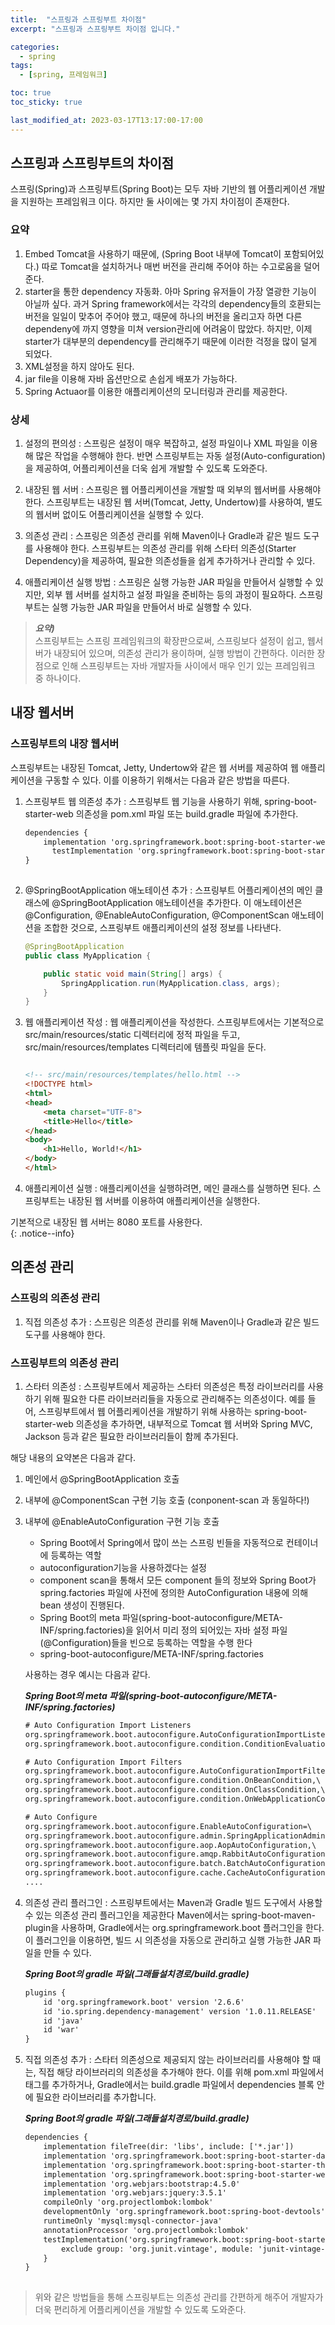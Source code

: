 ```yaml
---
title:  "스프링과 스프링부트 차이점"
excerpt: "스프링과 스프링부트 차이점 입니다."

categories:
  - spring
tags:
  - [spring, 프레임워크]

toc: true
toc_sticky: true

last_modified_at: 2023-03-17T13:17:00-17:00
---
```


## 스프링과 스프링부트의 차이점
스프링(Spring)과 스프링부트(Spring Boot)는 모두 자바 기반의 웹 어플리케이션 개발을 지원하는 프레임워크 이다. 하지만 둘 사이에는 몇 가지 차이점이 존재한다.

### 요약
1. Embed Tomcat을 사용하기 때문에, (Spring Boot 내부에 Tomcat이 포함되어있다.) 따로 Tomcat을 설치하거나 매번 버전을 관리해 주어야 하는 수고로움을 덜어준다.
2. starter을 통한 dependency 자동화. 아마 Spring 유저들이 가장 열광한 기능이 아닐까 싶다. 과거 Spring framework에서는 각각의 dependency들의 호환되는 버전을 일일이 맞추어 주어야 했고, 때문에 하나의 버전을 올리고자 하면 다른 dependeny에 까지 영향을 미쳐 version관리에 어려움이 많았다. 하지만, 이제 starter가 대부분의 dependency를 관리해주기 때문에 이러한 걱정을 많이 덜게 되었다.
3. XML설정을 하지 않아도 된다.
4. jar file을 이용해 자바 옵션만으로 손쉽게 배포가 가능하다.
5. Spring Actuaor를 이용한 애플리케이션의 모니터링과 관리를 제공한다.


### 상세
1. 설정의 편의성
: 스프링은 설정이 매우 복잡하고, 설정 파일이나 XML 파일을 이용해 많은 작업을 수행해야 한다. 반면 스프링부트는 자동 설정(Auto-configuration)을 제공하여, 어플리케이션을 더욱 쉽게 개발할 수 있도록 도와준다.

2. 내장된 웹 서버
: 스프링은 웹 어플리케이션을 개발할 때 외부의 웹서버를 사용해야 한다. 스프링부트는 내장된 웹 서버(Tomcat, Jetty, Undertow)를 사용하여, 별도의 웹서버 없이도 어플리케이션을 실행할 수 있다.

3. 의존성 관리
: 스프링은 의존성 관리를 위해 Maven이나 Gradle과 같은 빌드 도구를 사용해야 한다. 스프링부트는 의존성 관리를 위해 스타터 의존성(Starter Dependency)을 제공하여, 필요한 의존성들을 쉽게 추가하거나 관리할 수 있다.

4. 애플리케이션 실행 방법
: 스프링은 실행 가능한 JAR 파일을 만들어서 실행할 수 있지만, 외부 웹 서버를 설치하고 설정 파일을 준비하는 등의 과정이 필요하다. 스프링부트는 실행 가능한 JAR 파일을 만들어서 바로 실행할 수 있다.


> ***요약)***  
> 스프링부트는 스프링 프레임워크의 확장판으로써, 스프링보다 설정이 쉽고, 웹서버가 내장되어 있으며, 의존성 관리가 용이하며, 실행 방법이 간편하다. 
> 이러한 장점으로 인해 스프링부트는 자바 개발자들 사이에서 매우 인기 있는 프레임워크 중 하나이다.



## 내장 웹서버
### 스프링부트의 내장 웹서버
스프링부트는 내장된 Tomcat, Jetty, Undertow와 같은 웹 서버를 제공하여 웹 애플리케이션을 구동할 수 있다. 이를 이용하기 위해서는 다음과 같은 방법을 따른다.

1. 스프링부트 웹 의존성 추가
: 스프링부트 웹 기능을 사용하기 위해, spring-boot-starter-web 의존성을 pom.xml 파일 또는 build.gradle 파일에 추가한다.

    ```xml
    dependencies {
        implementation 'org.springframework.boot:spring-boot-starter-web'
	      testImplementation 'org.springframework.boot:spring-boot-starter-test'  <!-- jUnit 전용 -->
    }
      
    ```
    
2. @SpringBootApplication 애노테이션 추가
: 스프링부트 어플리케이션의 메인 클래스에 @SpringBootApplication 애노테이션을 추가한다. 이 애노테이션은 @Configuration, @EnableAutoConfiguration, @ComponentScan 애노테이션을 조합한 것으로, 스프링부트 애플리케이션의 설정 정보를 나타낸다.

    ```java
    @SpringBootApplication
    public class MyApplication {

        public static void main(String[] args) {
            SpringApplication.run(MyApplication.class, args);
        }
    }
    
    ```
    
    
3. 웹 애플리케이션 작성
: 웹 애플리케이션을 작성한다. 스프링부트에서는 기본적으로 src/main/resources/static 디렉터리에 정적 파일을 두고, src/main/resources/templates 디렉터리에 템플릿 파일을 둔다.

    ```html
    
    <!-- src/main/resources/templates/hello.html -->
    <!DOCTYPE html>
    <html>
    <head>
        <meta charset="UTF-8">
        <title>Hello</title>
    </head>
    <body>
        <h1>Hello, World!</h1>
    </body>
    </html>
    
    ```
    
4. 애플리케이션 실행
: 애플리케이션을 실행하려면, 메인 클래스를 실행하면 된다. 스프링부트는 내장된 웹 서버를 이용하여 애플리케이션을 실행한다.
  



기본적으로 내장된 웹 서버는 8080 포트를 사용한다.  
{: .notice--info}



## 의존성 관리
### 스프링의 의존성 관리

1. 직접 의존성 추가
: 스프링은 의존성 관리를 위해 Maven이나 Gradle과 같은 빌드 도구를 사용해야 한다.

### 스프링부트의 의존성 관리
1. 스타터 의존성
: 스프링부트에서 제공하는 스타터 의존성은 특정 라이브러리를 사용하기 위해 필요한 다른 라이브러리들을 자동으로 관리해주는 의존성이다.
예를 들어, 스프링부트에서 웹 어플리케이션을 개발하기 위해 사용하는 spring-boot-starter-web 의존성을 추가하면, 내부적으로 Tomcat 웹 서버와 Spring MVC, Jackson 등과 같은 필요한 라이브러리들이 함께 추가된다.

해당 내용의 요약본은 다음과 같다.

1. 메인에서 @SpringBootApplication 호출
2. 내부에 @ComponentScan 구현 기능 호출 (conponent-scan 과 동일하다!)
3. 내부에 @EnableAutoConfiguration 구현 기능 호출
    - Spring Boot에서 Spring에서 많이 쓰는 스프링 빈들을 자동적으로 컨테이너에 등록하는 역할
    - autoconfiguration기능을 사용하겠다는 설정
    - component scan을 통해서 모든 component 들의 정보와 Spring Boot가 spring.factories 파일에 사전에 정의한 AutoConfiguration 내용에 의해 bean 생성이 진행된다.
    - Spring Boot의 meta 파일(spring-boot-autoconfigure/META-INF/spring.factories)을 읽어서 미리 정의 되어있는 자바 설정 파일(@Configuration)들을 빈으로 등록하는 역할을 수행 한다
    - spring-boot-autoconfigure/META-INF/spring.factories

    사용하는 경우 예시는 다음과 같다.
    
    ***Spring Boot의 meta 파일(spring-boot-autoconfigure/META-INF/spring.factories)***  

    ```xml
    # Auto Configuration Import Listeners
    org.springframework.boot.autoconfigure.AutoConfigurationImportListener=\
    org.springframework.boot.autoconfigure.condition.ConditionEvaluationReportAutoConfigurationImportListener
    
    # Auto Configuration Import Filters
    org.springframework.boot.autoconfigure.AutoConfigurationImportFilter=\
    org.springframework.boot.autoconfigure.condition.OnBeanCondition,\
    org.springframework.boot.autoconfigure.condition.OnClassCondition,\
    org.springframework.boot.autoconfigure.condition.OnWebApplicationCondition

    # Auto Configure
    org.springframework.boot.autoconfigure.EnableAutoConfiguration=\
    org.springframework.boot.autoconfigure.admin.SpringApplicationAdminJmxAutoConfiguration,\
    org.springframework.boot.autoconfigure.aop.AopAutoConfiguration,\
    org.springframework.boot.autoconfigure.amqp.RabbitAutoConfiguration,\
    org.springframework.boot.autoconfigure.batch.BatchAutoConfiguration,\
    org.springframework.boot.autoconfigure.cache.CacheAutoConfiguration,\
    ....
    
    ```
  
2. 의존성 관리 플러그인
: 스프링부트에서는 Maven과 Gradle 빌드 도구에서 사용할 수 있는 의존성 관리 플러그인을 제공한다 Maven에서는 spring-boot-maven-plugin을 사용하며, Gradle에서는 org.springframework.boot 플러그인을 한다. 이 플러그인을 이용하면, 빌드 시 의존성을 자동으로 관리하고 실행 가능한 JAR 파일을 만들 수 있다.

    ***Spring Boot의 gradle 파일(그래들설치경로/build.gradle)***  

    ```xml
    plugins {
        id 'org.springframework.boot' version '2.6.6'
        id 'io.spring.dependency-management' version '1.0.11.RELEASE'
        id 'java'
        id 'war'
    }
    
    ```
  
3. 직접 의존성 추가
: 스타터 의존성으로 제공되지 않는 라이브러리를 사용해야 할 때는, 직접 해당 라이브러리의 의존성을 추가해야 한다. 이를 위해 pom.xml 파일에서 <dependency> 태그를 추가하거나, Gradle에서는 build.gradle 파일에서 dependencies 블록 안에 필요한 라이브러리를 추가합니다.
  
    ***Spring Boot의 gradle 파일(그래들설치경로/build.gradle)***  
  
    ```xml
    dependencies {
        implementation fileTree(dir: 'libs', include: ['*.jar'])
        implementation 'org.springframework.boot:spring-boot-starter-data-jpa'
        implementation 'org.springframework.boot:spring-boot-starter-thymeleaf'
        implementation 'org.springframework.boot:spring-boot-starter-web'
        implementation 'org.webjars:bootstrap:4.5.0'
        implementation 'org.webjars:jquery:3.5.1'
        compileOnly 'org.projectlombok:lombok'
        developmentOnly 'org.springframework.boot:spring-boot-devtools'
        runtimeOnly 'mysql:mysql-connector-java'
        annotationProcessor 'org.projectlombok:lombok'
        testImplementation('org.springframework.boot:spring-boot-starter-test') {
            exclude group: 'org.junit.vintage', module: 'junit-vintage-engine'
        }
    }
      
    ```
  
> 위와 같은 방법들을 통해 스프링부트는 의존성 관리를 간편하게 해주어 개발자가 더욱 편리하게 어플리케이션을 개발할 수 있도록 도와준다.
